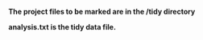 **The project files to be marked are in the /tidy directory**

**analysis.txt is the tidy data file.**
